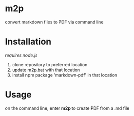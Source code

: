 # m2p
convert markdown files to PDF via command line

# Installation

*requires node.js*

1. clone repository to preferred location
2. update m2p.bat with that location
3. install npm package 'markdown-pdf' in that location

# Usage

on the command line, enter **m2p <filename>** to create PDF from a .md file
